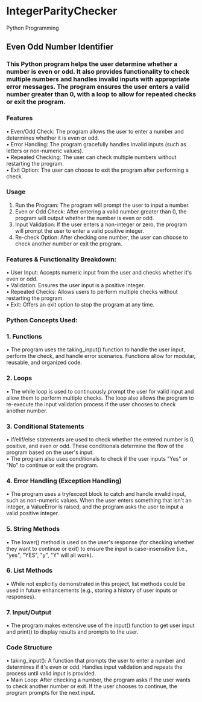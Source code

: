 # IntegerParityChecker
Python Programming 
## Even Odd Number Identifier
###  This Python program helps the user determine whether a number is even or odd. It also provides functionality to check multiple numbers and handles invalid inputs with appropriate error messages. The program ensures the user enters a valid number greater than 0, with a loop to allow for repeated checks or exit the program. <br>
### Features<br>
•	Even/Odd Check: The program allows the user to enter a number and determines whether it is even or odd. <br>
•	Error Handling: The program gracefully handles invalid inputs (such as letters or non-numeric values). <br>
•	Repeated Checking: The user can check multiple numbers without restarting the program. <br>
•	Exit Option: The user can choose to exit the program after performing a check. <br>
### Usage<br>
1.	Run the Program: The program will prompt the user to input a number. <br>
2.	Even or Odd Check: After entering a valid number greater than 0, the program will output whether the number is even or odd. <br>
3.	Input Validation: If the user enters a non-integer or zero, the program will prompt the user to enter a valid positive integer. <br>
4.	Re-check Option: After checking one number, the user can choose to check another number or exit the program. <br>
### Features & Functionality Breakdown: <br>
•	User Input: Accepts numeric input from the user and checks whether it's even or odd. <br>
•	Validation: Ensures the user input is a positive integer. <br>
•	Repeated Checks: Allows users to perform multiple checks without restarting the program. <br>
•	Exit: Offers an exit option to stop the program at any time. <br>
### Python Concepts Used: <br>
### 1. Functions<br>
•	The program uses the taking_input() function to handle the user input, perform the check, and handle error scenarios. Functions allow for modular, reusable, and organized code. <br>
### 2. Loops<br>
•	The while loop is used to continuously prompt the user for valid input and allow them to perform multiple checks. The loop also allows the program to re-execute the input validation process if the user chooses to check another number. <br>
### 3. Conditional Statements<br>
•	if/elif/else statements are used to check whether the entered number is 0, positive, and even or odd. These conditionals determine the flow of the program based on the user's input. <br>
•	The program also uses conditionals to check if the user inputs "Yes" or "No" to continue or exit the program. <br>
### 4. Error Handling (Exception Handling) <br>
•	The program uses a try/except block to catch and handle invalid input, such as non-numeric values. When the user enters something that isn't an integer, a ValueError is raised, and the program asks the user to input a valid positive integer. <br>
### 5. String Methods<br>
•	The lower() method is used on the user's response (for checking whether they want to continue or exit) to ensure the input is case-insensitive (i.e., "yes", "YES", "y", "Y" will all work). <br>
### 6. List Methods<br>
•	While not explicitly demonstrated in this project, list methods could be used in future enhancements (e.g., storing a history of user inputs or responses). <br>
### 7. Input/Output<br>
•	The program makes extensive use of the input() function to get user input and print() to display results and prompts to the user. <br>
### Code Structure<br>
•	taking_input(): A function that prompts the user to enter a number and determines if it's even or odd. Handles input validation and repeats the process until valid input is provided. <br>
•	Main Loop: After checking a number, the program asks if the user wants to check another number or exit. If the user chooses to continue, the program prompts for the next input. <br>
